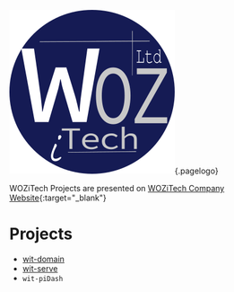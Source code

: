 ![Wiki Official Blue Circle](/uploads/corporate/wiki-official-blue-circle.png "Wiki Official Blue Circle"){.pagelogo}
<!-- TITLE: Projects -->

WOZiTech Projects are presented on [WOZiTech Company Website](http://www.wozitech-ltd.co.uk/projects.html){:target="_blank"}
# Projects
* [wit-domain](/projects/wit-domain)
* [wit-serve](/projects/wit-serve)
* `wit-piDash`